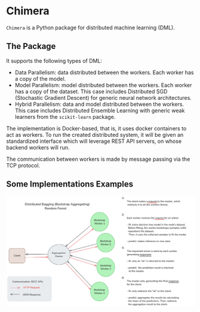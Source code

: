 # Chimera
`Chimera` is a Python package for distributed machine learning (DML).

## The Package

It supports the following types of DML:

- Data Parallelism: data distributed between the workers. Each worker has a copy of the model.
- Model Parallelism: model distributed between the workers. Each worker has a copy of the dataset. This case includes Distributed SGD (Stochastic Gradient Descent) for generic neural network architectures.
- Hybrid Parallelism: data and model distributed between the workers. This case includes Distributed Ensemble Learning with generic weak learners from the `scikit-learn` package.

The implementation is Docker-based, that is, it uses docker containers to act as workers. To run the created distributed system, it will be given an standardized interface which will leverage REST API servers, on whose backend workers will run.

The communication between workers is made by message passing via the TCP protocol.

## Some Implementations Examples

<p align="center">
    <img width="600" src="./images/random_forest.png" alt="Random Forest">
<p>
